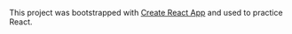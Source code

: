 This project was bootstrapped with [Create React App](https://github.com/facebook/create-react-app) and used to practice React.